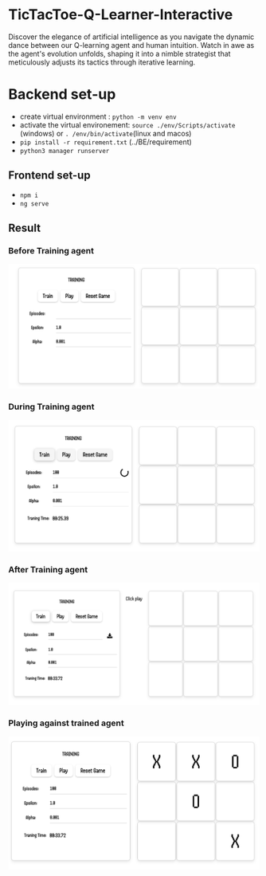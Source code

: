 # TicTacToe-Q-Learner-Interactive
Discover the elegance of artificial intelligence as you navigate the dynamic dance between our Q-learning agent and human intuition. Watch in awe as the agent's evolution unfolds, shaping it into a nimble strategist that meticulously adjusts its tactics through iterative learning.

# Backend set-up 
* create virtual environment : `python -m venv env` 
* activate the virtual environement: `source ./env/Scripts/activate` (windows) or `. /env/bin/activate`(linux and macos)
* `pip install -r requirement.txt` (../BE/requirement)
* `python3 manager runserver` 

## Frontend set-up 
* `npm i`
* `ng serve` 

## Result 
### Before Training agent 
![Alt Before training ](screenShots/before.png)
### During Training agent 
![Alt During training ](screenShots/during.png)
### After Training agent 
![Alt after training ](screenShots/after1.png)
### Playing against trained agent
![Alt after  training-play ](screenShots/after2.png)


